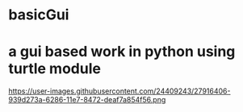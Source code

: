 # basicGui
# a gui based work in python using turtle module

https://user-images.githubusercontent.com/24409243/27916406-939d273a-6286-11e7-8472-deaf7a854f56.png

